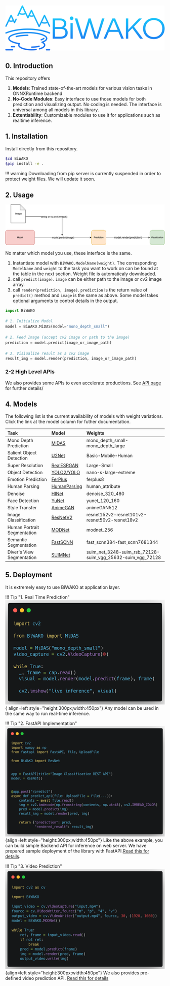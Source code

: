 # <img src="img/biwako.png" width="700">

## 0. Introduction

This repository offers

1. **Models**: Trained state-of-the-art models for various vision tasks in ONNXRuntime backend
2. **No-Code Modules**: Easy interface to use those models for both prediction and visualizing output. No coding is needed. The interface is universal among all models in this library.
3. **Extentiability**: Customizable modules to use it for applications such as realtime inference.

## 1. Installation

Install directly from this repository.

```sh
$cd BiWAKO
$pip install -e .
```

!!! warning
    Downloading from pip server is currently suspended in order to protect weight files. We will update it soon.

## 2. Usage

<img src="img/biwako_api.png" width="700">

No matter which model you use, these interface is the same.

1. Instantiate model with `BiWAKO.ModelName(weight)`. The corresponding `ModelName` and `weight` to the task you want to work on can be found at the table in the next section. Weight file is automaticaly downloaded.
2. call `predict(image)`. `image` can be either path to the image or cv2 image array.
3. call `render(prediction, image)`. `prediction` is the return value of `predict()` method and `image` is the same as above. Some model takes optional arguments to control details in the output.

```python
import BiWAKO

# 1. Initialize Model
model = BiWAKO.MiDAS(model="mono_depth_small")

# 2. Feed Image (accept cv2 image or path to the image)
prediction = model.predict(image_or_image_path)

# 3. Visiualize result as a cv2 image
result_img = model.render(prediction, image_or_image_path)
```

### 2-2 High Level APIs

We also provides some APIs to even accelerate productions. See [API page](api/index.md) for further details/

## 4. Models

The following list is the current availability of models with weight variations.  
Click the link at the model column for futher documentation.

|Task| Model| Weights|
|:----|:----|:----|
| Mono Depth Prediction | [MiDAS](models/mono_depth.md) | mono_depth_small-mono_depth_large |
| Salient Object Detection | [U2Net](models/salient_det.md) | Basic-Mobile-Human |
| Super Resolution | [RealESRGAN](models/super_resolution.md) | Large-Small |
| Object Detection | [YOLO2/YOLO](models/obj_det.md) | nano-s-large-extreme |
| Emotion Prediction | [FerPlus](models/emotion.md) | ferplus8 |
| Human Parsing | [HumanParsing](models/human_parsing.md) |human_attribute |
| Denoise | [HINet](models/denoising.md) | denoise_320_480 |
| Face Detection | [YuNet](models/face_det.md) | yunet_120_160 |
| Style Transfer | [AnimeGAN](models/style_transfer.md) | animeGAN512 |
| Image Classification | [ResNetV2](models/image_clf.md) | resnet152v2-resnet101v2-resnet50v2-resnet18v2 |
| Human Portrait Segmentation | [MODNet](models/human_seg.md) | modnet_256 |
| Semantic Segmentation | [FastSCNN](models/semantic_seg.md) | fast_scnn384-fast_scnn7681344 |
| Diver's View Segmentation | [SUIMNet](models/suim_net.md) | suim_net_3248-suim_rsb_72128-suim_vgg_25632-suim_vgg_72128 |


## 5. Deployment

It is extremely easy to use BiWAKO at application layer.

!!! Tip "1. Real Time Prediction"
    ![live demo](img/live_demo.png){ align=left style="height:300px;width:450px"}
    Any model can be used in the same way to run real-time inference.

!!! Tip "2. FastAPI Implementation"
    ![fastapi demo](img/fastapi_demo.png){align=left style="height:300px;width:450px"}
    Like the above example, you can build simple Backend API for inference on web server.
    We have prepared sample deployment of the library with FastAPI.[Read this for details](demo/index.md).

!!! Tip "3. Video Prediction"
    ![video demo](img/video_demo.png){align=left style="height:300px;width:450px"}
    We also provides pre-defined video prediction API. [Read this for details](api/video_predictor.md)
